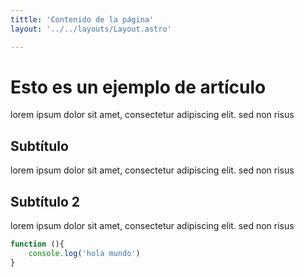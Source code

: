 ```yaml
---
tittle: 'Contenido de la página'
layout: '../../layouts/Layout.astro'

---
```

# Esto es un ejemplo de artículo 

lorem ipsum dolor sit amet, consectetur adipiscing elit. sed non risus

## Subtítulo

lorem ipsum dolor sit amet, consectetur adipiscing elit. sed non risus

## Subtítulo 2

lorem ipsum dolor sit amet, consectetur adipiscing elit. sed non risus

```javascript
function (){
    console.log('hola mundo')
}
```

